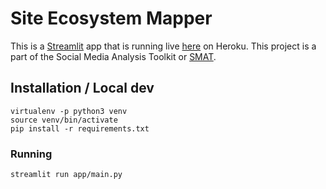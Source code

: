 # Site Ecosystem Mapper

This is a [Streamlit](https://www.streamlit.io/) app that is running live [here](https://site-ecosystem-mapper.herokuapp.com/) on Heroku.
This project is a part of the Social Media Analysis Toolkit or [SMAT](https://smat-streamlit.herokuapp.com/).


## Installation / Local dev

```
virtualenv -p python3 venv
source venv/bin/activate
pip install -r requirements.txt
```

### Running

```
streamlit run app/main.py
```
